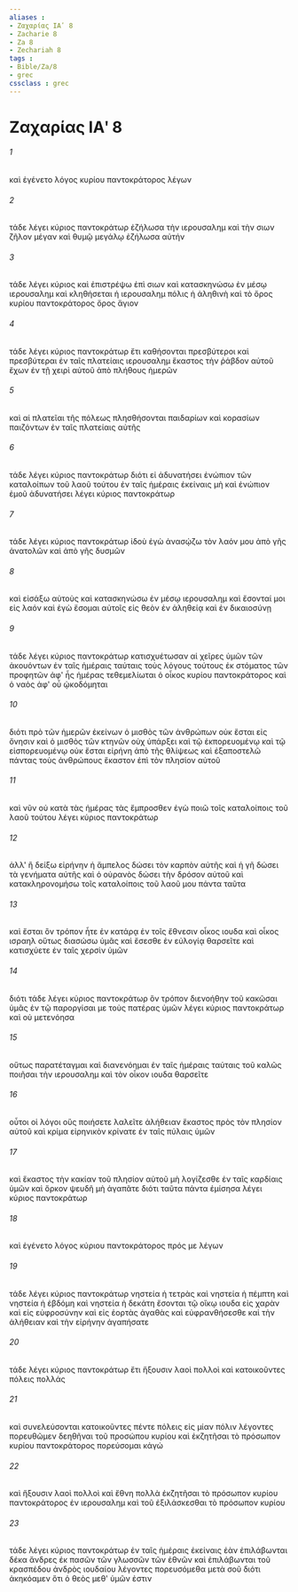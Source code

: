 ```yaml
---
aliases : 
- Ζαχαρίας ΙΑʹ 8
- Zacharie 8
- Za 8
- Zechariah 8
tags : 
- Bible/Za/8
- grec
cssclass : grec
---
```


# Ζαχαρίας ΙΑʹ 8

###### 1
καὶ ἐγένετο λόγος κυρίου παντοκράτορος λέγων
###### 2
τάδε λέγει κύριος παντοκράτωρ ἐζήλωσα τὴν ιερουσαλημ καὶ τὴν σιων ζῆλον μέγαν καὶ θυμῷ μεγάλῳ ἐζήλωσα αὐτήν
###### 3
τάδε λέγει κύριος καὶ ἐπιστρέψω ἐπὶ σιων καὶ κατασκηνώσω ἐν μέσῳ ιερουσαλημ καὶ κληθήσεται ἡ ιερουσαλημ πόλις ἡ ἀληθινὴ καὶ τὸ ὄρος κυρίου παντοκράτορος ὄρος ἅγιον
###### 4
τάδε λέγει κύριος παντοκράτωρ ἔτι καθήσονται πρεσβύτεροι καὶ πρεσβύτεραι ἐν ταῖς πλατείαις ιερουσαλημ ἕκαστος τὴν ῥάβδον αὐτοῦ ἔχων ἐν τῇ χειρὶ αὐτοῦ ἀπὸ πλήθους ἡμερῶν
###### 5
καὶ αἱ πλατεῖαι τῆς πόλεως πλησθήσονται παιδαρίων καὶ κορασίων παιζόντων ἐν ταῖς πλατείαις αὐτῆς
###### 6
τάδε λέγει κύριος παντοκράτωρ διότι εἰ ἀδυνατήσει ἐνώπιον τῶν καταλοίπων τοῦ λαοῦ τούτου ἐν ταῖς ἡμέραις ἐκείναις μὴ καὶ ἐνώπιον ἐμοῦ ἀδυνατήσει λέγει κύριος παντοκράτωρ
###### 7
τάδε λέγει κύριος παντοκράτωρ ἰδοὺ ἐγὼ ἀνασῴζω τὸν λαόν μου ἀπὸ γῆς ἀνατολῶν καὶ ἀπὸ γῆς δυσμῶν
###### 8
καὶ εἰσάξω αὐτοὺς καὶ κατασκηνώσω ἐν μέσῳ ιερουσαλημ καὶ ἔσονταί μοι εἰς λαόν καὶ ἐγὼ ἔσομαι αὐτοῖς εἰς θεὸν ἐν ἀληθείᾳ καὶ ἐν δικαιοσύνῃ
###### 9
τάδε λέγει κύριος παντοκράτωρ κατισχυέτωσαν αἱ χεῖρες ὑμῶν τῶν ἀκουόντων ἐν ταῖς ἡμέραις ταύταις τοὺς λόγους τούτους ἐκ στόματος τῶν προφητῶν ἀφ' ἧς ἡμέρας τεθεμελίωται ὁ οἶκος κυρίου παντοκράτορος καὶ ὁ ναὸς ἀφ' οὗ ᾠκοδόμηται
###### 10
διότι πρὸ τῶν ἡμερῶν ἐκείνων ὁ μισθὸς τῶν ἀνθρώπων οὐκ ἔσται εἰς ὄνησιν καὶ ὁ μισθὸς τῶν κτηνῶν οὐχ ὑπάρξει καὶ τῷ ἐκπορευομένῳ καὶ τῷ εἰσπορευομένῳ οὐκ ἔσται εἰρήνη ἀπὸ τῆς θλίψεως καὶ ἐξαποστελῶ πάντας τοὺς ἀνθρώπους ἕκαστον ἐπὶ τὸν πλησίον αὐτοῦ
###### 11
καὶ νῦν οὐ κατὰ τὰς ἡμέρας τὰς ἔμπροσθεν ἐγὼ ποιῶ τοῖς καταλοίποις τοῦ λαοῦ τούτου λέγει κύριος παντοκράτωρ
###### 12
ἀλλ' ἢ δείξω εἰρήνην ἡ ἄμπελος δώσει τὸν καρπὸν αὐτῆς καὶ ἡ γῆ δώσει τὰ γενήματα αὐτῆς καὶ ὁ οὐρανὸς δώσει τὴν δρόσον αὐτοῦ καὶ κατακληρονομήσω τοῖς καταλοίποις τοῦ λαοῦ μου πάντα ταῦτα
###### 13
καὶ ἔσται ὃν τρόπον ἦτε ἐν κατάρᾳ ἐν τοῖς ἔθνεσιν οἶκος ιουδα καὶ οἶκος ισραηλ οὕτως διασώσω ὑμᾶς καὶ ἔσεσθε ἐν εὐλογίᾳ θαρσεῖτε καὶ κατισχύετε ἐν ταῖς χερσὶν ὑμῶν
###### 14
διότι τάδε λέγει κύριος παντοκράτωρ ὃν τρόπον διενοήθην τοῦ κακῶσαι ὑμᾶς ἐν τῷ παροργίσαι με τοὺς πατέρας ὑμῶν λέγει κύριος παντοκράτωρ καὶ οὐ μετενόησα
###### 15
οὕτως παρατέταγμαι καὶ διανενόημαι ἐν ταῖς ἡμέραις ταύταις τοῦ καλῶς ποιῆσαι τὴν ιερουσαλημ καὶ τὸν οἶκον ιουδα θαρσεῖτε
###### 16
οὗτοι οἱ λόγοι οὓς ποιήσετε λαλεῖτε ἀλήθειαν ἕκαστος πρὸς τὸν πλησίον αὐτοῦ καὶ κρίμα εἰρηνικὸν κρίνατε ἐν ταῖς πύλαις ὑμῶν
###### 17
καὶ ἕκαστος τὴν κακίαν τοῦ πλησίον αὐτοῦ μὴ λογίζεσθε ἐν ταῖς καρδίαις ὑμῶν καὶ ὅρκον ψευδῆ μὴ ἀγαπᾶτε διότι ταῦτα πάντα ἐμίσησα λέγει κύριος παντοκράτωρ
###### 18
καὶ ἐγένετο λόγος κύριου παντοκράτορος πρός με λέγων
###### 19
τάδε λέγει κύριος παντοκράτωρ νηστεία ἡ τετρὰς καὶ νηστεία ἡ πέμπτη καὶ νηστεία ἡ ἑβδόμη καὶ νηστεία ἡ δεκάτη ἔσονται τῷ οἴκῳ ιουδα εἰς χαρὰν καὶ εἰς εὐφροσύνην καὶ εἰς ἑορτὰς ἀγαθὰς καὶ εὐφρανθήσεσθε καὶ τὴν ἀλήθειαν καὶ τὴν εἰρήνην ἀγαπήσατε
###### 20
τάδε λέγει κύριος παντοκράτωρ ἔτι ἥξουσιν λαοὶ πολλοὶ καὶ κατοικοῦντες πόλεις πολλάς
###### 21
καὶ συνελεύσονται κατοικοῦντες πέντε πόλεις εἰς μίαν πόλιν λέγοντες πορευθῶμεν δεηθῆναι τοῦ προσώπου κυρίου καὶ ἐκζητῆσαι τὸ πρόσωπον κυρίου παντοκράτορος πορεύσομαι κἀγώ
###### 22
καὶ ἥξουσιν λαοὶ πολλοὶ καὶ ἔθνη πολλὰ ἐκζητῆσαι τὸ πρόσωπον κυρίου παντοκράτορος ἐν ιερουσαλημ καὶ τοῦ ἐξιλάσκεσθαι τὸ πρόσωπον κυρίου
###### 23
τάδε λέγει κύριος παντοκράτωρ ἐν ταῖς ἡμέραις ἐκείναις ἐὰν ἐπιλάβωνται δέκα ἄνδρες ἐκ πασῶν τῶν γλωσσῶν τῶν ἐθνῶν καὶ ἐπιλάβωνται τοῦ κρασπέδου ἀνδρὸς ιουδαίου λέγοντες πορευσόμεθα μετὰ σοῦ διότι ἀκηκόαμεν ὅτι ὁ θεὸς μεθ' ὑμῶν ἐστιν
